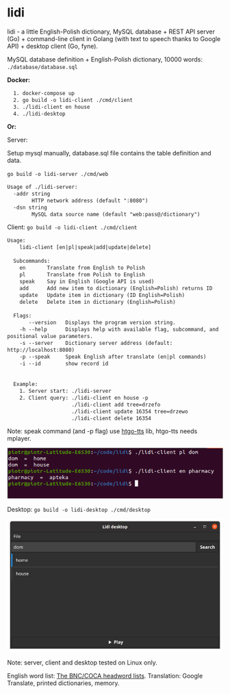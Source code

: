 # lidi
lidi - a little English-Polish dictionary, MySQL database + REST API server (Go) + command-line client in Golang (with text to speech thanks to Google API) + desktop client (Go, fyne).

MySQL database definition + English-Polish dictionary, 10000 words:
`./database/database.sql`


**Docker:**

```
  1. docker-compose up
  2. go build -o lidi-client ./cmd/client
  3. ./lidi-client en house 
  4. ./lidi-desktop
```

**Or:**

Server:

Setup mysql manually, database.sql file contains the table definition and data. 

`go build -o lidi-server ./cmd/web`

```
Usage of ./lidi-server:
  -addr string
    	HTTP network address (default ":8080")
  -dsn string
    	MySQL data source name (default "web:pass@/dictionary")
```

Client:
`go build -o lidi-client ./cmd/client`

```
Usage:
    lidi-client [en|pl|speak|add|update|delete]

  Subcommands: 
    en       Translate from English to Polish
    pl       Translate from Polish to English
    speak    Say in English (Google API is used)
    add      Add new item to dictionary (English=Polish) returns ID
    update   Update item in dictionary (ID English=Polish)
    delete   Delete item in dictionary (English=Polish)

  Flags: 
       --version   Displays the program version string.
    -h --help      Displays help with available flag, subcommand, and positional value parameters.
    -s --server    Dictionary server address (default: http://localhost:8080)
    -p --speak     Speak English after translate (en|pl commands)
    -i --id        show record id


  Example:
    1. Server start: ./lidi-server
    2. Client query: ./lidi-client en house -p
                     ./lidi-client add tree=drzefo
                     ./lidi-client update 16354 tree=drzewo  
                     ./lidi-client delete 16354
```
Note: speak command (and -p flag) use [htgo-tts](https://github.com/hegedustibor/htgo-tts) lib,
htgo-tts needs mplayer. 

![Screen](/lidi-client.png)

Desktop:
`go build -o lidi-desktop ./cmd/desktop`

![Screen](/lidi-desktop.png)

Note: server, client and desktop tested on Linux only.

English word list: [The BNC/COCA headword lists](https://www.wgtn.ac.nz/lals/resources/paul-nations-resources/vocabulary-lists).
Translation: Google Translate, printed dictionaries, memory.
